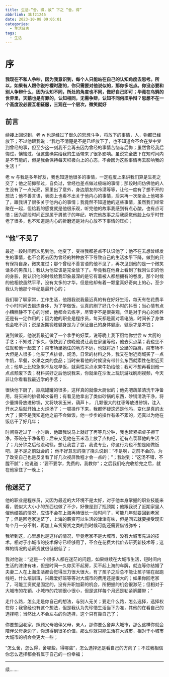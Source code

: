 ```yaml
---
title: 生活-“舍，得，放” 下之 “舍，得”
abbrlink: 3bf21246
date: 2023-10-08 09:05:01
categories:
  - 生活日志
tags:
  - 生活
---
```


# 序

**我现在不和人争吵，因为我意识到，每个人只能站在自己的认知角度去思考。所以，如果有人跟你说柠檬时甜的，你只需要对他说似的，那你多吃点。你没必要和别人争辩什么，因为认知不同，所处的角度也不同，做好自己即可；毕竟在乌鸦的世界里，天鹅也是有罪的，认知相同，无需争辩，认知不同何须争辩？思想不在一个高度没必要互相征服，三观在一个层次，微笑就好**

## 前言

续接上回说到，老 w 也是经过了很久的思想斗争，将放下的事情，人，物都已经放下；不过他跟我说：“我也不清楚是不是已经放下了，也不知道会不会在梦中梦到曾经的事，但至少这一刻我不会再去因为曾经的事情苦恼与后悔；虽然曾经我后悔过，懊恼过，但这些确实给我的生活带来了很多影响。虽说完全放下在短时间内是不节能的，但是我会保持每天积极向上的心态，不会因为这些事情再去影响我的生活！”

老 w 与我是多年好友，我也知道他很多的事情，一定程度上来讲我们算是生死之交了；他之前抑郁过，自负过，曾经也差点做过极端的事情；那段时间仿佛他的人生没有了一点光亮，家里出了意外，身边朋友的冷漠等等，让他一度有了想不开的想法；他不善言语，表面上也看不出关于他内心的事情，后来再一次聚会上他喝多了，跟我讲了很多关于他内心的事情；我竟然不知道他的这些事情，虽然我们经常聚在一起，但给我的感觉就是他很乐观，听完他的故事我感到有点心酸，也有点可惜；因为那段时间正是属于男孩子的年纪，听完他故事之后我感觉他脸上似乎时苍老了很多，也不知道是内心的折磨还是对内心放不下事情的压抑；

## “他”不见了

最近一段时间再次见到他，他变了，变得我都差点不认识他了；他不在去想曾经发生的事情，也不会再去因为曾经的种种放不下导致自己的生活水平下降，做到的只有保持自身，微笑度过；那个曾经不善言语的他不见了，再次见到他的是一个微笑话多的男孩儿；我认为他应该是完全放下了。毕竟我在他身上看到了我刚认识的他的身影，刚认识他的时候给我印象最深的是它有着被人都想拥有的卷发，那个时候的他相貌虽然平平，没有太多的才华，但是他却有着一颗童真好奇向上的心，至少我认为他那个年纪是最开心的；

我们聊了聊家常，工作生活，他跟我说我最近真的有在好好生活，每天有在花费半个小时时间去锻炼身体，为了学做饭，认真的刷了好几个小时的抖音；当心情有点小糟糕静不下心的时候，他都会去练字，尽管字不是很美观，但是对于内心的修养还是有一定作用的；因为他的职业是程序员，每天都是面对着电脑，时间长了身体也会吃不消；说是近期锻炼健身是为了保证自己的身体健康，健康才是本钱；

说到做饭，他说我最近做了一个拿手的好菜，说等晚上我下厨给你尝尝 w 大厨的手艺；不知过了多久，很快到了傍晚他说让我在家里等他，他去买点菜；我也坐不住就和他一起去了；菜市场里她住的地方不远，也就将近 1 公里的距离，菜市场不大但是人很多；他买了点排骨，炖汤，日常的材料之外，我又在附近商城买了一点牛奶，早餐，水果之类的食品；当时来看他的时候没有带什么东西就索性在附近买点；他早上比较急来不及吃早饭，就索性买点水果牛奶给他；我可不想再看到他一点点颓废下去；材料买好之后他说我来，你就坐在沙发上玩玩游戏刷刷视频，今天非让你看看我最近学的手艺；

很快他下厨了，瓶瓶罐罐的很多，这样真的就像大厨似的；他先吧蔬菜清洗干净备用，将买来的排骨焯水备用；有看见他拿出了类似砂锅的东西，砂锅清洗干净，将少量排骨放进砂锅，又将块状玉米，葫芦卜， 几颗很大的红枣等放进砂锅，注入开水之后就开始上火炖汤了；一顿操作下来，我都怀疑这还是他吗，变化是真的太大了；要不是我知道他之前不会做饭，他一步步的操作有条不紊的，还真以为他在饭店干了好几年；

时间将近过了一小时后，他跟我说马上就好了再等几分钟，我也赶紧把桌子擦干净，茶碗在干净备用；后来又见他在玉米汤上放了点枸杞，近有点羡慕他的生活了；几分钟之后他没动筷，想让我尝了尝，我说专业，你这行为也不想是刚做饭吧，是不是之前就会的； 他不好意思的挠了挠头说到：“不是啊，之前不会的，为了改变自己也是反复看了好几次视屏教程才会一点的；”；我说到：“这汤不错，不腥不腻”；他说道：“要不要学，免费的，我教你”；之后我们吃完收拾完之后，就在他家住了一晚上；

## 他迷茫了

他的职业是程序员，又因为最近的大环境不是太好，对于他本身掌握的职业技能来看，貌似大大小小的东西也做了不少，好像是到了瓶颈期；他跟我说了近期家里人催他结婚的情况，应该不会在上海再待很长一段时间了，可能几年就要回到老家了；但是回老家迷茫了，上海的薪资可以生活的津津有味，但是回去就要接受现实每个月一分不剩，再加上车贷房贷之类的到时候可能还需要借钱弥补；

我听到这，心里想也是这样的情况，毕竟老家不是大城市，没有大城市先进的技术，相对于小城市的技术保守已经够用了，不会在花费大代价去研究新技术等；这样的情况的话薪资就很低很低了；

我对他说：“这是一个很多人都在迷茫的问题，如果继续在大城市生活，短时间内生活的津津有味，但是时间一久你买不起房，买不起上海的车牌，就连等你结婚了夫妻二人在上海生活都会觉得压力很大很大，有了孩子之后总不能让孩子输在起跑线吧，什么培训班，兴趣爱好班等等对大城市的费用还是很大的；如果你回老家了，可能工资就是固定的，没有升职加薪的机会，所把握的机会很渺茫；但相对于大城市的花销，小城市的花销很小很小，但是这样每个月还是勒紧裤腰带；”

走什么路，怎么走是你自己的想法，与别人无关；要走什么路，怎么选择，选择权在你；我曾经也有这个想法，但是我认为先珍惜生活当下为准，其他的在看自己的选择吧；当然比人不会左右的你选择，这个只有靠自己了；

你要想回老家，照顾父母陪伴父母，亲人，那你要么舍弃大城市，那么这样你就会陪伴父母身边了，你想得到很多价值，那么你就只能生活在大城市，相对于小城市大城市的机会会更大一些；

“怎么舍，怎么得，舍哪些，得哪些”，怎么选择还是看自己的方向了；不过我相信你怎么选择都会有属于自己的一份幸福；

---

续.......
